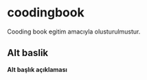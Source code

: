 # coodingbook
Cooding book egitim amacıyla olusturulmustur.
## Alt baslik
**Alt başlık açıklaması**
